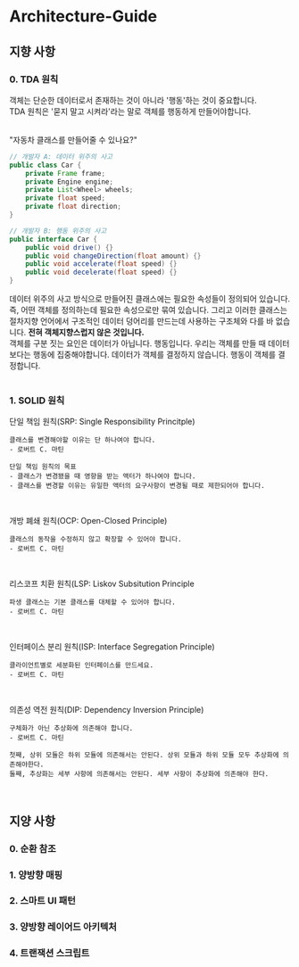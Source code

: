 # Architecture-Guide

## 지향 사항

### 0. TDA 원칙
객체는 단순한 데이터로서 존재하는 것이 아니라 '행동'하는 것이 중요합니다.
<br>
TDA 원칙은 '묻지 말고 시켜라'라는 말로 객체를 행동하게 만들어야합니다.
<br><br>

"자동차 클래스를 만들어줄 수 있나요?"

```java
// 개발자 A: 데이터 위주의 사고
public class Car {
	private Frame frame;
	private Engine engine;
	private List<Wheel> wheels;
	private float speed;
	private float direction;
}

// 개발자 B: 행동 위주의 사고
public interface Car {
	public void drive() {}
	public void changeDirection(float amount) {}
	public void accelerate(float speed) {}
	public void decelerate(float speed) {}
}

```
데이터 위주의 사고 방식으로 만들어진 클래스에는 필요한 속성들이 정의되어 있습니다. 즉, 어떤 객체를 정의하는데 필요한 속성으로만 묶여 있습니다. 그리고 이러한 클래스는 절차지향 언어에서 구조적인 데이터 덩어리를 만드는데 사용하는 구조체와 다를 바 없습니다. **전혀 객체지향스럽지 않은 것입니다.**
<br>
객체를 구분 짓는 요인은 데이터가 아닙니다. 행동입니다. 우리는 객체를 만들 때 데이터보다는 행동에 집중해야합니다. 데이터가 객체를 결정하지 않습니다. 행동이 객체를 결정합니다.
<br><br>

### 1. SOLID 원칙
단일 책임 원칙(SRP: Single Responsibility Princitple)
```text
클래스를 변경해야할 이유는 단 하나여야 합니다.
- 로버트 C. 마틴

단일 책임 원칙의 목표
- 클래스가 변경됐을 때 영향을 받는 액터가 하나여야 합니다.
- 클래스를 변경할 이유는 유일한 액터의 요구사항이 변경될 때로 제한되어야 합니다.
```
<br>

개방 폐쇄 원칙(OCP: Open-Closed Principle)
```text
클래스의 동작을 수정하지 않고 확장할 수 있어야 합니다.
- 로버트 C. 마틴
```
<br>

리스코프 치환 원칙(LSP: Liskov Subsitution Principle
```text
파생 클래스는 기본 클래스를 대체할 수 있어야 합니다.
- 로버트 C. 마틴
```
<br>

인터페이스 분리 원칙(ISP: Interface Segregation Principle)
```text
클라이언트별로 세분화된 인터페이스를 만드세요.
- 로버트 C. 마틴
```
<br>

의존성 역전 원칙(DIP: Dependency Inversion Principle)
```text
구체화가 아닌 추상화에 의존해야 합니다.
- 로버트 C. 마틴

첫째, 상위 모듈은 하위 모듈에 의존해서는 안된다. 상위 모듈과 하위 모듈 모두 추상화에 의존해야한다.
둘째, 추상화는 세부 사항에 의존해서는 안된다. 세부 사항이 추상화에 의존해야 한다.
```
<br>

## 지양 사항

### 0. 순환 참조

### 1. 양방향 매핑

### 2. 스마트 UI 패턴

### 3. 양방향 레이어드 아키텍처

### 4. 트랜잭션 스크립트
